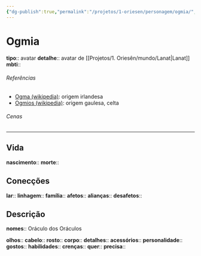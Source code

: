 ```yaml
---
{"dg-publish":true,"permalink":"/projetos/1-oriesen/personagem/ogmia/","dgHomeLink":true,"dgPassFrontmatter":false}
---
```



# Ogmia
**tipo**:: avatar
**detalhe**:: avatar de [[Projetos/1. Oriesên/mundo/Lanat|Lanat]]
**mbti**:: 

###### Referências
- [Ogma (wikipedia)](https://en.wikipedia.org/wiki/Ogma): origem irlandesa
- [Ogmios (wikipedia)](https://en.wikipedia.org/wiki/Ogmios): origem gaulesa, celta

###### Cenas



---
## Vida
**nascimento**:: 
**morte**:: 


## Conecções
**lar**:: 
**linhagem**:: 
**família**:: 
**afetos**:: 
**alianças**:: 
**desafetos**:: 


## Descrição
**nomes**:: Oráculo dos Oráculos

**olhos**:: 
**cabelo**:: 
**rosto**:: 
**corpo**:: 
**detalhes**:: 
**acessórios**:: 
**personalidade**:: 
**gostos**:: 
**habilidades**:: 
**crenças**:: 
**quer**:: 
**precisa**:: 